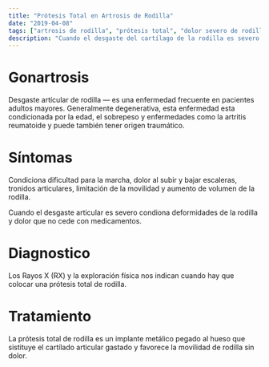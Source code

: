 ```yaml
---
title: "Prótesis Total en Artrosis de Rodilla"
date: "2019-04-08"
tags: ["artrosis de rodilla", "prótesis total", "dolor severo de rodilla", "desgaste artícular"]
description: "Cuando el desgaste del cartílago de la rodilla es severo esta indicada la colocación de prótesis, un implante metal-plastico que substituye al cartilago gastado"
---
```


# Gonartrosis
Desgaste artícular de rodilla — es una enfermedad frecuente en pacientes adultos mayores. Generalmente degenerativa, esta enfermedad esta condicionada por la edad, el sobrepeso y enfermedades como la artritis reumatoide y puede también tener origen traumático.

# Síntomas
Condiciona dificultad para la marcha, dolor al subir y bajar escaleras, tronidos articulares, limitación de la movilidad y aumento de volumen de la rodilla.

Cuando el desgaste articular es severo condiona deformidades de la rodilla y dolor que no cede con medicamentos.

# Diagnostico
Los Rayos X (RX) y la exploración física nos indican cuando hay que colocar una prótesis total de rodilla.

# Tratamiento
La prótesis total de rodilla es un implante metálico pegado al hueso que sistituye el cartílado articular gastado y favorece la movilidad de rodilla sin dolor.
